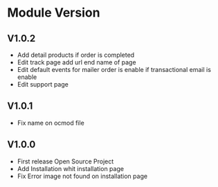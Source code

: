 # Module Version
## V1.0.2
* Add detail products if order is completed
* Edit track page add url end name of page
* Edit default events for mailer order is enable if transactional email is enable
* Edit support page 

## V1.0.1
* Fix name on ocmod file
## V1.0.0
* First release Open Source Project
* Add Installation whit installation page
* Fix Error image not found on installation page 
